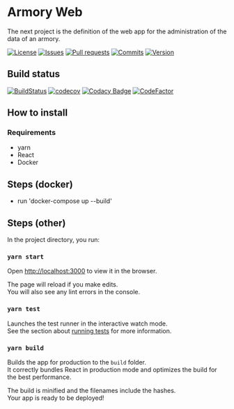 # Armory Web

The next project is the definition of the web app for the administration of the data of an armory.

[![License](https://img.shields.io/github/license/cantte/Armory.Web)](https://github.com/cantte/Armory.Web/blob/master/LICENSE)
[![Issues](https://img.shields.io/github/issues/cantte/Armory.Web)](https://github.com/cantte/Armory.Web/issues)
[![Pull requests](https://img.shields.io/github/issues-pr/cantte/Armory.Web)](https://github.com/cantte/Armory.Web/pulls)
[![Commits](https://img.shields.io/github/commit-activity/m/cantte/Armory.Web)](https://github.com/cantte/Armory.Web/commits)
[![Version](https://img.shields.io/github/v/tag/cantte/Armory.Web)](https://github.com/cantte/Armory.Web/releases)

## Build status
[![BuildStatus](https://img.shields.io/github/workflow/status/cantte/Armory.Web/Node.js%20CI)](https://github.com/cantte/Armory.Web/actions/workflows/node.js.yml)
[![codecov](https://codecov.io/gh/cantte/Armory.Web/branch/master/graph/badge.svg?token=dM4RYoJnzq)](https://codecov.io/gh/cantte/Armory.Web)
[![Codacy Badge](https://app.codacy.com/project/badge/Grade/6e00a8e35cd34d75907480fae346362f)](https://www.codacy.com/gh/cantte/Armory.Web/dashboard?utm_source=github.com&amp;utm_medium=referral&amp;utm_content=cantte/Armory.Web&amp;utm_campaign=Badge_Grade)
[![CodeFactor](https://www.codefactor.io/repository/github/cantte/armory.web/badge)](https://www.codefactor.io/repository/github/cantte/armory.web)

## How to install

### Requirements
- yarn
- React
- Docker

## Steps (docker)
- run 'docker-compose up --build'

## Steps (other)
In the project directory, you run:

### `yarn start`
Open [http://localhost:3000](http://localhost:3000) to view it in the browser.

The page will reload if you make edits.<br />
You will also see any lint errors in the console.

### `yarn test`

Launches the test runner in the interactive watch mode.<br />
See the section about [running tests](https://facebook.github.io/create-react-app/docs/running-tests) for more information.

### `yarn build`

Builds the app for production to the `build` folder.<br />
It correctly bundles React in production mode and optimizes the build for the best performance.

The build is minified and the filenames include the hashes.<br />
Your app is ready to be deployed!
